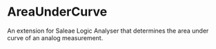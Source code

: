 # AreaUnderCurve
An extension for Saleae Logic Analyser that determines the area under curve of an analog measurement.
